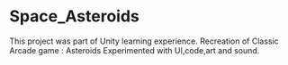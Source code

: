 # Space_Asteroids
This project was part of Unity learning experience.  Recreation of Classic Arcade game : Asteroids  Experimented with UI,code,art and sound.

